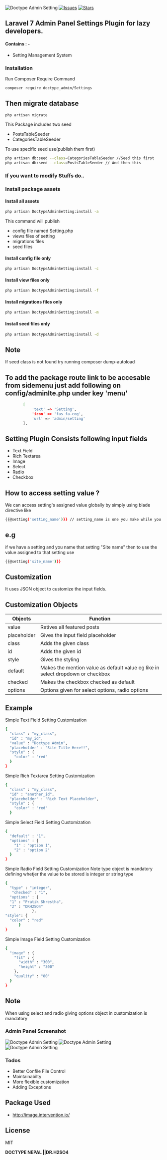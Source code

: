 ![Doctype Admin Setting](https://github.com/pratiksh404/doctype_admin_settings/blob/master/screenshots/doctype_admin_settings.jpg)
[![Issues](https://img.shields.io/github/issues/pratiksh404/doctype_admin_settings)](https://github.com/pratiksh404/doctype_admin_settings/issues)
[![Stars](https://img.shields.io/github/stars/pratiksh404/doctype_admin_settings)](https://github.com/pratiksh404/doctype_admin_settings/stargazers)

## Laravel 7 Admin Panel Settings Plugin for lazy developers.

#### Contains : -

- Setting Management System

### Installation

Run Composer Require Command

```sh
composer require doctype_admin/Settings
```

## Then migrate database

```sh
php artisan migrate
```

This Package includes two seed

- PostsTableSeeder
- CategoriesTableSeeder

To use specific seed use(publish them first)

```sh
php artisan db:seed --class=CategoriesTableSeeder //Seed this first
php artisan db:seed --class=PostsTableSeeder // And then this
```

### If you want to modify Stuffs do..

### Install package assets

#### Install all assets

```sh
php artisan DoctypeAdminSetting:install -a
```

This command will publish

- config file named Setting.php
- views files of setting
- migrations files
- seed files

#### Install config file only

```sh
php artisan DoctypeAdminSetting:install -c
```

#### Install view files only

```sh
php artisan DoctypeAdminSetting:install -f
```

#### Install migrations files only

```sh
php artisan DoctypeAdminSetting:install -m
```

#### Install seed files only

```sh
php artisan DoctypeAdminSetting:install -d
```

## Note

If seed class is not found try running composer dump-autoload

## To add the package route link to be accesable from sidemenu just add following on config/adminlte.php under key 'menu'

```sh
        [
            'text' => 'Setting',
            'icon' => 'fas fa-cog',
            'url' => 'admin/setting'
        ],
```

## Setting Plugin Consists following input fields

- Text Field
- Rich Textarea
- Image
- Select
- Radio
- Checkbox

## How to access setting value ?

We can access setting's assigned value globally by simply using blade directive like

```sh
{{@setting('setting_name')}} // setting_name is one you make while you are creating setting (should be lower cap with space replaced by underscore(_) : Recommended)
```

## e.g

if we have a setting and you name that setting "Site name" then to use the value assigned to that setting use

```sh
{{@setting('site_name')}}
```

## Customization

It uses JSON object to customize the input fields.

## Customization Objects

| Objects     | Function                                                                        |
| ----------- | ------------------------------------------------------------------------------- |
| value       | Retives all featured posts                                                      |
| placeholder | Gives the input field placeholder                                               |
| class       | Adds the given class                                                            |
| id          | Adds the given id                                                               |
| style       | Gives the styling                                                               |
| default     | Makes the mention value as default value eg like in select dropdown or checkbox |
| checked     | Makes the checkbox checked as default                                           |
| options     | Options given for select options, radio options                                 |

## Example

Simple Text Field Setting Customization

```sh
{
  "class" : "my_class",
  "id" : "my_id",
  "value" : "Doctype Admin",
  "placeholder" : "Site Title Here!!",
  "style" : {
    "color" : "red"
  }
}
```

Simple Rich Textarea Setting Customization

```sh
{
  "class" : "my_class",
  "id" : "another_id",
  "placeholder" : "Rich Text Placeholder",
  "style" : {
    "color" : "red"
  }
```

Simple Select Field Setting Customization

```sh
{
  "default" : "1",
  "options" : {
    "1" : "option 1",
    "2" : "option 2"
  }
}
```

Simple Radio Field Setting Customization
Note type object is mandatory defining whetjer the value to be stored is integer or string type

```sh
{
  "type" : "integer",
   "checked" : "1",
  "options" : {
  "1" : "Pratik Shrestha",
  "2" : "DRH2SO4"
            },
"style": {
  "color" : "red"
      }
}
```

Simple Image Field Setting Customization

```sh
{
  "image" : {
    "fit" : {
      "width" : "300",
      "height" : "300"
    },
    "quality" : "80"
  }
}
```

## Note

When using select and radio giving options object in customization is mandatory

### Admin Panel Screenshot

![Doctype Admin Setting](https://github.com/pratiksh404/doctype_admin_settings/blob/master/screenshots/setting.jpg)
![Doctype Admin Setting](https://github.com/pratiksh404/doctype_admin_settings/blob/master/screenshots/setting_make.jpg)
![Doctype Admin Setting](https://github.com/pratiksh404/doctype_admin_settings/blob/master/screenshots/setting_custom.jpg)

### Todos

- Better Confile File Control
- Maintainabilty
- More flexible customization
- Adding Exceptions

## Package Used

- http://image.intervention.io/

## License

MIT

**DOCTYPE NEPAL ||DR.H2SO4**
